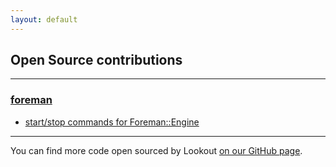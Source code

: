 ```yaml
---
layout: default
---
```



<!-- #humblebrag -->

## Open Source contributions

----

### [foreman](https://github.com/ddollar/foreman)

* [start/stop commands for Foreman::Engine](https://github.com/ddollar/foreman/pull/176)

----


You can find more code open sourced by Lookout [on our GitHub
page](https://github.com/lookout).
